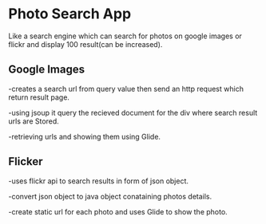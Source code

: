 # Photo Search App
Like a search engine which can search for photos on google images or flickr and display 100 result(can be increased).

## Google Images 
-creates a search url from query value then send an http request which return result page. 

-using jsoup it query the recieved document for the div where search result urls are Stored.

-retrieving urls and showing them using Glide.


## Flicker
-uses flickr api to search results in form of  json object. 

-convert json object to java object conataining photos details.

-create static url for each photo and uses Glide to show the photo.

 
